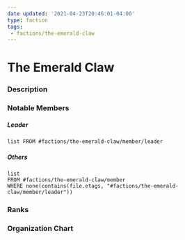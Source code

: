 ```yaml
---
date updated: '2021-04-23T20:46:01-04:00'
type: faction
tags:
 - factions/the-emerald-claw
---
```


# The Emerald Claw

### Description



### Notable Members

##### Leader
```dataview
list FROM #factions/the-emerald-claw/member/leader
```

##### Others
```dataview
list 
FROM #factions/the-emerald-claw/member 
WHERE none(contains(file.etags, "#factions/the-emerald-claw/member/leader"))
```

### Ranks


### Organization Chart